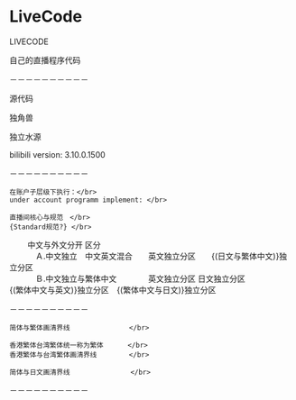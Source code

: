 # LiveCode
LIVECODE


自己的直播程序代码

－－－－－－－－－－

源代码

独角兽

独立水源

bilibili version: 3.10.0.1500

－－－－－－－－－－

    在账户子层级下执行：</br>
    under account programm implement: </br>

    直播间核心与规范　</br>
    {Standard规范?} </br>

　　  中文与外文分开 区分 </br>
　　　
        Ａ.中文独立　中文英文混合　　英文独立分区　　{(日文与繁体中文)}独立分区　　　　</br>　　　
        Ｂ.中文独立与繁体中文　　　　英文独立分区    日文独立分区　            </br>
                {(繁体中文与英文)}独立分区　{(繁体中文与日文)}独立分区 　</br>
     
     
－－－－－－－－－－

    简体与繁体画清界线　             </br>
     
    香港繁体台湾繁体统一称为繁体      </br>
    香港繁体与台湾繁体画清界线        </br>
    
    简体与日文画清界线               </br>

－－－－－－－－－－
